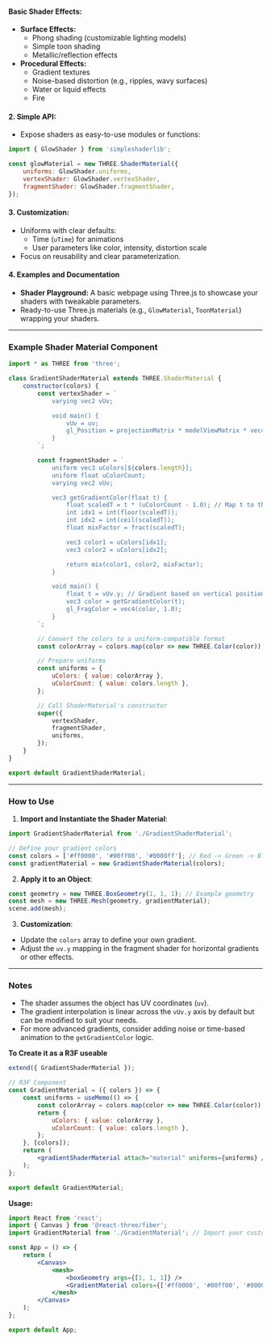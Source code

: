 
#### **Basic Shader Effects:**

- **Surface Effects:**
    - Phong shading (customizable lighting models)
    - Simple toon shading
	- Metallic/reflection effects
- **Procedural Effects:**
    - Gradient textures
    - Noise-based distortion (e.g., ripples, wavy surfaces)
    - Water or liquid effects
    - Fire

#### 2. **Simple API:**

- Expose shaders as easy-to-use modules or functions:
```javascript
import { GlowShader } from 'simpleshaderlib';  

const glowMaterial = new THREE.ShaderMaterial({
	uniforms: GlowShader.uniforms,
	vertexShader: GlowShader.vertexShader,
	fragmentShader: GlowShader.fragmentShader, 
});
```

#### 3. **Customization:**

- Uniforms with clear defaults:
    - Time (`uTime`) for animations
    - User parameters like color, intensity, distortion scale
- Focus on reusability and clear parameterization.

#### 4. **Examples and Documentation**

- **Shader Playground:** A basic webpage using Three.js to showcase your shaders with tweakable parameters.
- Ready-to-use Three.js materials (e.g., `GlowMaterial`, `ToonMaterial`) wrapping your shaders.

---

### Example Shader Material Component

```javascript
import * as THREE from 'three';

class GradientShaderMaterial extends THREE.ShaderMaterial {
    constructor(colors) {
        const vertexShader = `
            varying vec2 vUv;

            void main() {
                vUv = uv;
                gl_Position = projectionMatrix * modelViewMatrix * vec4(position, 1.0);
            }
        `;

        const fragmentShader = `
            uniform vec3 uColors[${colors.length}];
            uniform float uColorCount;
            varying vec2 vUv;

            vec3 getGradientColor(float t) {
                float scaledT = t * (uColorCount - 1.0); // Map t to the color index range
                int idx1 = int(floor(scaledT));
                int idx2 = int(ceil(scaledT));
                float mixFactor = fract(scaledT);

                vec3 color1 = uColors[idx1];
                vec3 color2 = uColors[idx2];

                return mix(color1, color2, mixFactor);
            }

            void main() {
                float t = vUv.y; // Gradient based on vertical position (vUv.y)
                vec3 color = getGradientColor(t);
                gl_FragColor = vec4(color, 1.0);
            }
        `;

        // Convert the colors to a uniform-compatible format
        const colorArray = colors.map(color => new THREE.Color(color));

        // Prepare uniforms
        const uniforms = {
            uColors: { value: colorArray },
            uColorCount: { value: colors.length },
        };

        // Call ShaderMaterial's constructor
        super({
            vertexShader,
            fragmentShader,
            uniforms,
        });
    }
}

export default GradientShaderMaterial;
```

---

### How to Use

1. **Import and Instantiate the Shader Material**:
```javascript
import GradientShaderMaterial from './GradientShaderMaterial';

// Define your gradient colors
const colors = ['#ff0000', '#00ff00', '#0000ff']; // Red -> Green -> Blue gradient
const gradientMaterial = new GradientShaderMaterial(colors);
```

2. **Apply it to an Object**:
```javascript
const geometry = new THREE.BoxGeometry(1, 1, 1); // Example geometry
const mesh = new THREE.Mesh(geometry, gradientMaterial);   
scene.add(mesh);
```

3. **Customization**:
- Update the `colors` array to define your own gradient.
- Adjust the `uv.y` mapping in the fragment shader for horizontal gradients or other effects.

---

### Notes

- The shader assumes the object has UV coordinates (`uv`).
- The gradient interpolation is linear across the `vUv.y` axis by default but can be modified to suit your needs.
- For more advanced gradients, consider adding noise or time-based animation to the `getGradientColor` logic.

**To Create it as a R3F useable** 

``` jsx
extend({ GradientShaderMaterial }); 

// R3F Component 
const GradientMaterial = ({ colors }) => {
	const uniforms = useMemo(() => { 
		const colorArray = colors.map(color => new THREE.Color(color)); 
		return {
			uColors: { value: colorArray }, 
			uColorCount: { value: colors.length }, 
		}; 
	}, [colors]); 
	return ( 
		<gradientShaderMaterial attach="material" uniforms={uniforms} /> 
	); 
}; 

export default GradientMaterial;
```

**Usage:**

``` jsx
import React from 'react';
import { Canvas } from '@react-three/fiber';
import GradientMaterial from './GradientMaterial'; // Import your custom material

const App = () => {
    return (
        <Canvas>
            <mesh>
                <boxGeometry args={[1, 1, 1]} />
                <GradientMaterial colors={['#ff0000', '#00ff00', '#0000ff']} />
            </mesh>
        </Canvas>
    );
};

export default App;
```
